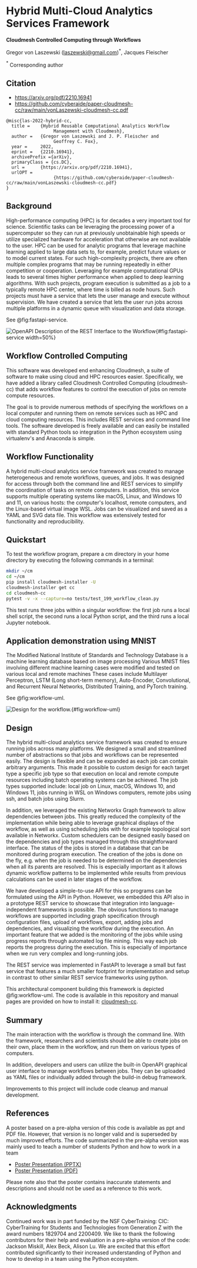 # Hybrid Multi-Cloud Analytics Services Framework

**Cloudmesh Controlled Computing through Workflows**

Gregor von Laszewski (laszewski@gmail.com)$^*$,
Jacques Fleischer

$^*$ Corresponding author

## Citation

* <https://arxiv.org/pdf/2210.16941>
*  <https://github.com/cyberaide/paper-cloudmesh-cc/raw/main/vonLaszewski-cloudmesh-cc.pdf>

```
@misc{las-2022-hybrid-cc,
  title =	 {Hybrid Reusable Computational Analytics Workflow
                  Management with Cloudmesh},
  author =	 {Gregor von Laszewski and J. P. Fleischer and
                  Geoffrey C. Fox},
  year =	 2022,
  eprint =	 {2210.16941},
  archivePrefix ={arXiv},
  primaryClass = {cs.DC},
  url =		 {https://arxiv.org/pdf/2210.16941},
  urlOPT =
                  {https://github.com/cyberaide/paper-cloudmesh-cc/raw/main/vonLaszewski-cloudmesh-cc.pdf}
}
```


## Background

High-performance computing (HPC) is for decades a very important tool
for science. Scientific tasks can be leveraging the processing power
of a supercomputer so they can run at previously unobtainable high
speeds or utilize specialized hardware for acceleration that otherwise
are not available to the user. HPC can be used for analytic programs
that leverage machine learning applied to large data sets to, for
example, predict future values or to model current states. For such
high-complexity projects, there are often multiple complex programs
that may be running repeatedly in either competition or
cooperation. Leveraging for example computational GPUs leads to
several times higher performance when applied to deep learning
algorithms. With such projects, program execution is submitted as a
job to a typically remote HPC center, where time is billed as node
hours. Such projects must have a service that lets the user manage and
execute without supervision. We have created a service that lets the
user run jobs across multiple platforms in a dynamic queue with
visualization and data storage.

See @fig:fastapi-service.

![OpenAPI Description of the REST Interface to the Workflow](images/fastapi-service.png){#fig:fastapi-service width=50%}


## Workflow Controlled Computing

This software was developed end enhancing Cloudmesh, a suite of
software to make using cloud and HPC resources easier. Specifically,
we have added a library called Cloudmesh Controlled Computing
(cloudmesh-cc) that adds workflow features to control the execution of
jobs on remote compute resources.

The goal is to provide numerous methods of specifying the workflows on
a local computer and running them on remote services such as HPC and
cloud computing resources. This includes REST services and command
line tools. The software developed is freely available and can easily
be installed with standard Python tools so integration in the Python
ecosystem using virtualenv's and Anaconda is simple.


## Workflow Functionality

A hybrid multi-cloud analytics service framework was created to manage
heterogeneous and remote workflows, queues, and jobs. It was designed
for access through both the command line and REST services
to simplify the coordination of tasks on remote computers. In
addition, this service supports multiple operating systems like macOS,
Linux, and Windows 10 and 11, on various hosts: the computer's
localhost, remote computers, and the Linux-based virtual image WSL.
Jobs can be visualized and saved as a YAML and SVG data file. This
workflow was extensively tested for functionality and reproducibility.

## Quickstart

To test the workflow program, prepare a cm directory in your home
directory by executing the following commands in a terminal:

```bash
mkdir ~/cm
cd ~/cm
pip install cloudmesh-installer -U
cloudmesh-installer get cc
cd cloudmesh-cc
pytest -v -x --capture=no tests/test_199_workflow_clean.py
```

This test runs three jobs within a singular workflow: the first job
runs a local shell script, the second runs a local Python script, and
the third runs a local Jupyter notebook.

## Application demonstration using MNIST

The Modified National Institute of Standards and Technology Database
is a machine learning database based on image processing Various MNIST
files involving different machine learning cases were modified and
tested on various local and remote machines These cases include
Multilayer Perceptron, LSTM (Long short-term memory), Auto-Encoder,
Convolutional, and Recurrent Neural Networks, Distributed Training,
and PyTorch training.

See @fig:workflow-uml.

![Design for the workflow.](images/workflow-uml.png){#fig:workflow-uml}

## Design

The hybrid multi-cloud analytics service framework was created to
ensure running jobs across many platforms. We designed a small and
streamlined number of abstractions so that jobs and workflows can be
represented easily. The design is flexible and can be expanded as each
job can contain arbitrary arguments. This made it possible to custom
design for each target type a specific job type so that execution on
local and remote compute resources including batch operating systems
can be achieved. The job types supported include: local job on Linux,
macOS, Windows 10, and Windows 11, jobs running in WSL on Windows
computers, remote jobs using ssh, and batch jobs using Slurm.



In addition, we leveraged the existing Networkx Graph framework to
allow dependencies between jobs. This greatly reduced the complexity
of the implementation while being able to leverage graphical displays
of the workflow, as well as using scheduling jobs with for example
topological sort available in Networkx. Custom schedulers can be
designed easily based on the dependencies and job types managed
through this straightforward interface. The status of the jobs is
stored in a database that can be monitored during program
execution. The creation of the jobs is done on the fly, e.g. when the
job is needed to be determined on the dependencies when all its
parents are resolved. This is especially important as it allows
dynamic workflow patterns to be implemented while results from
previous calculations can be used in later stages of the workflow.

We have developed a simple-to-use API for this so programs can be
formulated using the API in Python. However, we embedded this API also
in a prototype REST service to showcase that integration into
language-independent frameworks is possible. The obvious functions to
manage workflows are supported including graph specification through
configuration files, upload of workflows, export, adding jobs and
dependencies, and visualizing the workflow during the execution. An
important feature that we added is the monitoring of the jobs while
using progress reports through automated log file mining. This way
each job reports the progress during the execution. This is especially
of importance when we run very complex and long-running jobs.


The REST service was implemented in FastAPI to leverage a small but
fast service that features a much smaller footprint for implementation
and setup in contrast to other similar REST service frameworks using
python.

This architectural component building this framework is depicted
@fig:workflow-uml.  The code is available in this repository and
manual pages are provided on how to install it:
[cloudmesh-cc](https://github.com/cloudmesh/cloudmesh-cc).

## Summary

The main interaction with the workflow is through the command line.
With the framework, researchers and scientists should be able to
create jobs on their own, place them in the workflow, and run them on
various types of computers.

In addition, developers and users can utilize the built-in OpenAPI 
graphical user interface to manage
workflows between jobs. They can be uploaded as YAML files or individually 
added through the build-in debug framework.

Improvements to this project will include code cleanup and manual development.

## References

A poster based on a pre-alpha version of this code is available as ppt
and PDF file. However, that version is no longer valid and is
superseded by much improved efforts. The code summarized in the
pre-alpha version was mainly used to teach a number of students Python
and how to work in a team

* [Poster Presentation (PPTX)](https://github.com/cloudmesh/cloudmesh-cc/raw/main/documents/analytics-service.pptx)
* [Poster Presentation (PDF)](https://github.com/cloudmesh/cloudmesh-cc/raw/main/documents/analytics-service.pdf)

Please note also that the poster contains inaccurate statements and
descriptions and should not be used as a reference to this work.

## Acknowledgments

Continued work was in part funded by the NSF CyberTraining: CIC:
CyberTraining for Students and Technologies from Generation Z with the
award numbers 1829704 and 2200409.
We like to thank the following contributors for their help and evaluation in a 
pre-alpha version of the code: Jackson Miskill, Alex Beck, Alison Lu.
We are excited that this effort contributed significantly to their
increased understanding of Python and how to develop in a team using
the Python ecosystem.


